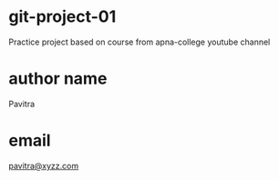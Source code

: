 # git-project-01
Practice project based on course from apna-college youtube channel

# author name
Pavitra

# email
pavitra@xyzz.com
